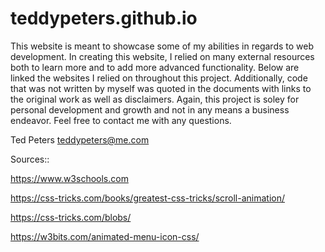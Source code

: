 # teddypeters.github.io

This website is meant to showcase some of my abilities in regards to web development. In creating this website, I relied on many external resources both to learn more
and to add more advanced functionality. Below are linked the websites I relied on throughout this project. Additionally, code that was not written by myself was 
quoted in the documents with links to the original work as well as disclaimers. Again, this project is soley for personal development and growth and not in any means 
a business endeavor. Feel free to contact me with any questions.

Ted Peters
teddypeters@me.com


Sources::

https://www.w3schools.com

https://css-tricks.com/books/greatest-css-tricks/scroll-animation/

https://css-tricks.com/blobs/

https://w3bits.com/animated-menu-icon-css/
